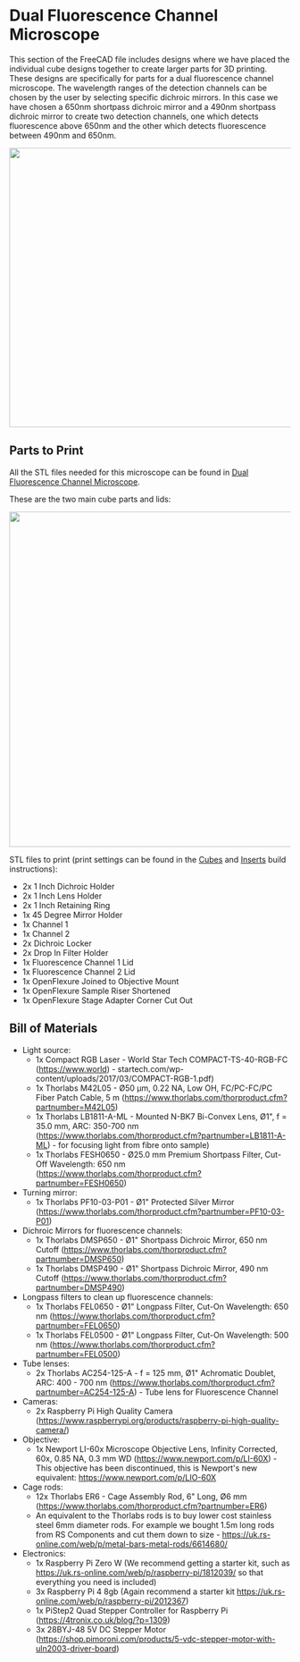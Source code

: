 # Dual Fluorescence Channel Microscope

This section of the FreeCAD file includes designs where we have placed the individual cube designs together to create larger parts for 3D printing. These designs are specifically for parts for a dual fluorescence channel microscope. The wavelength ranges of the detection channels can be chosen by the user by selecting specific dichroic mirrors. In this case we have chosen a 650nm shortpass dichroic mirror and a 490nm shortpass dichroic mirror to create two detection channels, one which detects fluorescence above 650nm and the other which detects fluorescence between 490nm and 650nm.

<img src="https://github.com/NanoBioPhotonics-Strathclyde/M4-MultiModal-Modular-Microscopy/blob/main/Images/DualFluorescenceMicroscope2.png" height=500 width=1000>

## Parts to Print

All the STL files needed for this microscope can be found in [Dual Fluorescence Channel Microscope](https://github.com/NanoBioPhotonics-Strathclyde/M4-MultiModal-Modular-Microscopy/tree/main/3D%20Printer%20Design%20Files/STL%20Files/Dual%20Fluorescence%20Channel%20Microscope).

These are the two main cube parts and lids:

<img src="https://github.com/NanoBioPhotonics-Strathclyde/M4-MultiModal-Modular-Microscopy/blob/main/Images/DualFluorescenceMicroscope.png" height=600 width=625>

STL files to print (print settings can be found in the [Cubes](https://github.com/NanoBioPhotonics-Strathclyde/M4-MultiModal-Modular-Microscopy/blob/main/3D%20Printer%20Design%20Files/Build%20Instructions/Cubes.md) and [Inserts](https://github.com/NanoBioPhotonics-Strathclyde/M4-MultiModal-Modular-Microscopy/blob/main/3D%20Printer%20Design%20Files/Build%20Instructions/Inserts.md) build instructions):

* 2x 1 Inch Dichroic Holder
* 2x 1 Inch Lens Holder
* 2x 1 Inch Retaining Ring
* 1x 45 Degree Mirror Holder
* 1x Channel 1
* 1x Channel 2
* 2x Dichroic Locker
* 2x Drop In Filter Holder
* 1x Fluorescence Channel 1 Lid
* 1x Fluorescence Channel 2 Lid
* 1x OpenFlexure Joined to Objective Mount
* 1x OpenFlexure Sample Riser Shortened
* 1x OpenFlexure Stage Adapter Corner Cut Out

## Bill of Materials

* Light source:
  * 1x Compact RGB Laser - World Star Tech COMPACT-TS-40-RGB-FC (https://www.world) - startech.com/wp-content/uploads/2017/03/COMPACT-RGB-1.pdf)
  * 1x Thorlabs M42L05 - Ø50 µm, 0.22 NA, Low OH, FC/PC-FC/PC Fiber Patch Cable, 5 m (https://www.thorlabs.com/thorproduct.cfm?partnumber=M42L05)
  * 1x Thorlabs LB1811-A-ML - Mounted N-BK7 Bi-Convex Lens, Ø1", f = 35.0 mm, ARC: 350-700 nm (https://www.thorlabs.com/thorproduct.cfm?partnumber=LB1811-A-ML) - for focusing light from fibre onto sample)
  * 1x Thorlabs FESH0650 - Ø25.0 mm Premium Shortpass Filter, Cut-Off Wavelength: 650 nm (https://www.thorlabs.com/thorproduct.cfm?partnumber=FESH0650)
* Turning mirror:
  * 1x Thorlabs PF10-03-P01 - Ø1" Protected Silver Mirror (https://www.thorlabs.com/thorproduct.cfm?partnumber=PF10-03-P01)
* Dichroic Mirrors for fluorescence channels:
  * 1x Thorlabs DMSP650 - Ø1" Shortpass Dichroic Mirror, 650 nm Cutoff (https://www.thorlabs.com/thorproduct.cfm?partnumber=DMSP650)
  * 1x Thorlabs DMSP490 - Ø1" Shortpass Dichroic Mirror, 490 nm Cutoff (https://www.thorlabs.com/thorproduct.cfm?partnumber=DMSP490)
* Longpass filters to clean up fluorescence channels:
  * 1x Thorlabs FEL0650 - Ø1" Longpass Filter, Cut-On Wavelength: 650 nm (https://www.thorlabs.com/thorproduct.cfm?partnumber=FEL0650)
  * 1x Thorlabs FEL0500 - Ø1" Longpass Filter, Cut-On Wavelength: 500 nm (https://www.thorlabs.com/thorproduct.cfm?partnumber=FEL0500)
* Tube lenses:
  * 2x Thorlabs AC254-125-A - f = 125 mm, Ø1" Achromatic Doublet, ARC: 400 - 700 nm (https://www.thorlabs.com/thorproduct.cfm?partnumber=AC254-125-A) - Tube lens for Fluorescence Channel
* Cameras:
  * 2x Raspberry Pi High Quality Camera (https://www.raspberrypi.org/products/raspberry-pi-high-quality-camera/)
* Objective:
  * 1x Newport LI-60x Microscope Objective Lens, Infinity Corrected, 60x, 0.85 NA, 0.3 mm WD (https://www.newport.com/p/LI-60X) - This objective has been discontinued, this is Newport's new equivalent: https://www.newport.com/p/LIO-60X
* Cage rods:
  * 12x Thorlabs ER6 - Cage Assembly Rod, 6" Long, Ø6 mm (https://www.thorlabs.com/thorproduct.cfm?partnumber=ER6)
  * An equivalent to the Thorlabs rods is to buy lower cost stainless steel 6mm diameter rods. For example we bought 1.5m long rods from RS Components and cut them down to size - https://uk.rs-online.com/web/p/metal-bars-metal-rods/6614680/
* Electronics:
  * 1x Raspberry Pi Zero W (We recommend getting a starter kit, such as https://uk.rs-online.com/web/p/raspberry-pi/1812039/ so that everything you need is included)
  * 3x Raspberry Pi 4 8gb (Again recommend a starter kit https://uk.rs-online.com/web/p/raspberry-pi/2012367)
  * 1x PiStep2 Quad Stepper Controller for Raspberry Pi (https://4tronix.co.uk/blog/?p=1309)
  * 3x 28BYJ-48 5V DC Stepper Motor (https://shop.pimoroni.com/products/5-vdc-stepper-motor-with-uln2003-driver-board)
